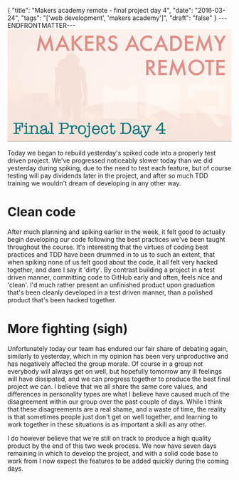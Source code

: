 {
  "title": "Makers academy remote - final project day 4",
  "date": "2016-03-24",
  "tags": "['web development', 'makers academy']",
  "draft": "false"
}
---ENDFRONTMATTER---
![Makers Academy remote final project day 4](media/makers-academy-remote-final-project-day-4-header.png "Makers Academy remote final project day 4")

Today we began to rebuild yesterday's spiked code into a properly test driven project. We've progressed noticeably slower today than we did yesterday during spiking, due to the need to test each feature, but of course testing will pay dividends later in the project, and after so much TDD training we wouldn't dream of developing in any other way.

# Clean code

After much planning and spiking earlier in the week, it felt good to actually begin developing our code following the best practices we've been taught throughout the course. It's interesting that the virtues of coding best practices and TDD have been drummed in to us to such an extent, that when spiking none of us felt good about the code, it all felt very hacked together, and dare I say it 'dirty'. By contrast building a project in a test driven manner, committing code to GitHub early and often, feels nice and 'clean'. I'd much rather present an unfinished product upon graduation that's been cleanly developed in a test driven manner, than a polished product that's been hacked together.

# More fighting (sigh)

Unfortunately today our team has endured our fair share of debating again, similarly to yesterday, which in my opinion has been very unproductive and has negatively affected the group morale. Of course in a group not everybody will always get on well, but hopefully tomorrow any ill feelings will have dissipated, and we can progress together to produce the best final project we can. I believe that we all share the same core values, and differences in personality types are what I believe have caused much of the disagreement within our group over the past couple of days. While I think that these disagreements are a real shame, and a waste of time, the reality is that sometimes people just don't get on well together, and learning to work together in these situations is as important a skill as any other.

I do however believe that we're still on track to produce a high quality product by the end of this two week process. We now have seven days remaining in which to develop the project, and with a solid code base to work from I now expect the features to be added quickly during the coming days.